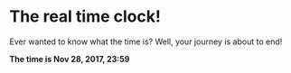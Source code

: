 # The real time clock!

Ever wanted to know what the time is? Well, your journey is about to end!

**The time is Nov 28, 2017, 23:59**